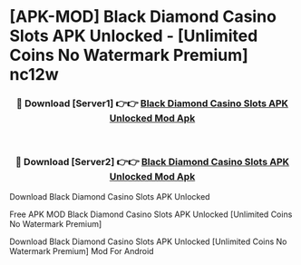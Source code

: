 # [APK-MOD] Black Diamond Casino Slots APK Unlocked - [Unlimited Coins No Watermark Premium] nc12w



<div align="center">
<h3>🔴 Download [Server1] 👉👉 <a href="https://momento.my/?title=Black_Diamond_Casino_Slots_APK_Unlocked">Black Diamond Casino Slots APK Unlocked Mod Apk</a></h3><br>

<h3>🔴 Download [Server2] 👉👉 <a href="https://momento.my/?title=Black_Diamond_Casino_Slots_APK_Unlocked">Black Diamond Casino Slots APK Unlocked Mod Apk</a></h3>
</div>



Download Black Diamond Casino Slots APK Unlocked 

Free APK MOD Black Diamond Casino Slots APK Unlocked [Unlimited Coins No Watermark Premium]

Download Black Diamond Casino Slots APK Unlocked [Unlimited Coins No Watermark Premium] Mod For Android
